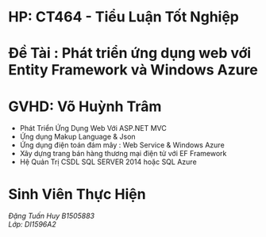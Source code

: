# HP: CT464 - Tiểu Luận Tốt Nghiệp
# Đề Tài : Phát triển ứng dụng web với Entity Framework và Windows Azure
# GVHD: Võ Huỳnh Trâm
   - Phát Triển Ứng Dụng Web Với ASP.NET MVC
   - Ứng dụng Makup Language & Json
   - Ứng dụng điện toán đám mây : Web Service & Windows Azure
   - Xây dựng trang bán hàng thương mại điện tử với EF Framework
   - Hệ Quản Trị CSDL SQL SERVER 2014 hoặc SQL Azure
# Sinh Viên Thực Hiện
<i>Đặng Tuấn Huy B1505883</i></br>
<i> Lớp: DI1596A2 <i>

